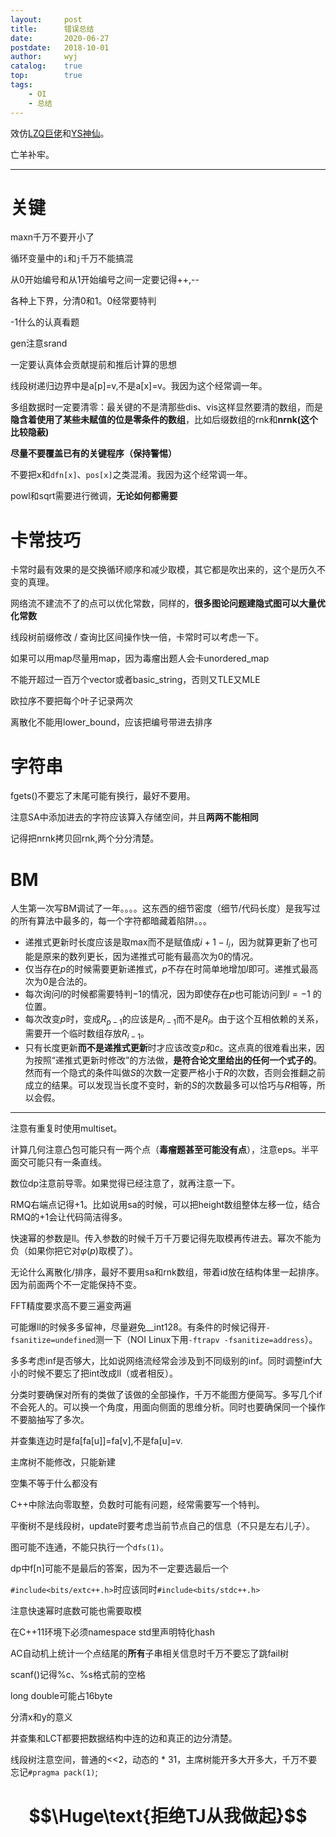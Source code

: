 ```yaml
---
layout:		post
title:		错误总结
date:		2020-06-27
postdate:	2018-10-01
author:		wyj
catalog:	true
top:		true
tags:
    - OI
    - 总结
---
```


效仿[LZQ巨佬](https://www.luogu.com.cn/blog/Re-see/)和[YS神仙](https://blog.csdn.net/emmmmmmmmm)。

亡羊补牢。

-----
# 关键
maxn千万不要开小了

循环变量中的`i`和`j`千万不能搞混

从0开始编号和从1开始编号之间一定要记得++,--

各种上下界，分清0和1。0经常要特判

-1什么的认真看题

gen注意srand

一定要认真体会贡献提前和推后计算的思想

线段树递归边界中是a[p]=v,不是a[x]=v。我因为这个经常调一年。

多组数据时一定要清零：最关键的不是清那些dis、vis这样显然要清的数组，而是**隐含着使用了某些未赋值的位是零条件的数组**，比如后缀数组的rnk和**nrnk(这个比较隐蔽)**

**尽量不要覆盖已有的关键程序（保持警惕）**

不要把x和`dfn[x]`、`pos[x]`之类混淆。我因为这个经常调一年。

powl和sqrt需要进行微调，**无论如何都需要**

# 卡常技巧

卡常时最有效果的是交换循环顺序和减少取模，其它都是吹出来的，这个是历久不变的真理。

网络流不建流不了的点可以优化常数，同样的，**很多图论问题建隐式图可以大量优化常数**

线段树前缀修改 / 查询比区间操作快一倍，卡常时可以考虑一下。

如果可以用map尽量用map，因为毒瘤出题人会卡unordered_map

不能开超过一百万个vector或者basic_string，否则又TLE又MLE

欧拉序不要把每个叶子记录两次

离散化不能用lower_bound，应该把编号带进去排序

# 字符串
fgets()不要忘了末尾可能有换行，最好不要用。

注意SA中添加进去的字符应该算入存储空间，并且**两两不能相同**

记得把nrnk拷贝回rnk,两个分分清楚。

# BM

人生第一次写BM调试了一年。。。。这东西的细节密度（细节/代码长度）是我写过的所有算法中最多的，每一个字符都暗藏着陷阱。。。
- 递推式更新时长度应该是取max而不是赋值成$i+1-l_i$，因为就算更新了也可能是原来的数列更长，因为递推式可能有最高次为0的情况。
- 仅当存在$p$的时候需要更新递推式，$p$不存在时简单地增加$l$即可。递推式最高次为0是合法的。
- 每次询问$l$的时候都需要特判$-1$的情况，因为即使存在$p$也可能访问到$l=-1$ 的位置。
- 每次改变$p$时，变成$R_{p-1}$的应该是$R_{i-1}$而不是$R_i$。由于这个互相依赖的关系，需要开一个临时数组存放$R_{i-1}$。
- 只有长度更新**而不是递推式更新**时才应该改变$p$和$c$。这点真的很难看出来，因为按照“递推式更新时修改”的方法做，**是符合论文里给出的任何一个式子的**。然而有一个隐式的条件叫做$S$的次数一定要严格小于$R$的次数，否则会推翻之前成立的结果。可以发现当长度不变时，新的$S$的次数最多可以恰巧与$R$相等，所以会假。

-----
注意有重复时使用multiset。

计算几何注意凸包可能只有一两个点（**毒瘤题甚至可能没有点**），注意eps。半平面交可能只有一条直线。

数位dp注意前导零。如果觉得已经注意了，就再注意一下。

RMQ右端点记得+1。比如说用sa的时候，可以把height数组整体左移一位，结合RMQ的+1会让代码简洁得多。

快速幂的参数是ll。传入参数的时候千万千万要记得先取模再传进去。幂次不能为负（如果你把它对$\varphi(p)$取模了）。

无论什么离散化/排序，最好不要用sa和rnk数组，带着id放在结构体里一起排序。因为前面两个不一定能保持不变。

FFT精度要求高不要三遍变两遍

可能爆ll的时候多多留神，尽量避免__int128。有条件的时候记得开`-fsanitize=undefined`测一下（NOI Linux下用`-ftrapv -fsanitize=address`）。

多多考虑inf是否够大，比如说网络流经常会涉及到不同级别的inf。同时调整inf大小的时候不要忘了把int改成ll（或者相反）。

分类时要确保对所有的类做了该做的全部操作，千万不能图方便简写。多写几个if不会死人的。可以换一个角度，用面向侧面的思维分析。同时也要确保同一个操作不要脑抽写了多次。

并查集连边时是fa[fa[u]]=fa[v],不是fa[u]=v.

主席树不能修改，只能新建

空集不等于什么都没有

C++中除法向零取整，负数时可能有问题，经常需要写一个特判。

平衡树不是线段树，update时要考虑当前节点自己的信息（不只是左右儿子）。

图可能不连通，不能只执行一个`dfs(1)`。

dp中f[n]可能不是最后的答案，因为不一定要选最后一个

`#include<bits/extc++.h>`时应该同时`#include<bits/stdc++.h>`

注意快速幂时底数可能也需要取模

在C++11环境下必须namespace std里声明特化hash

AC自动机上统计一个点结尾的**所有**子串相关信息时千万不要忘了跳fail树

scanf()记得%c、%s格式前的空格

long double可能占16byte

分清x和y的意义

并查集和LCT都要把数据结构中连的边和真正的边分清楚。

线段树注意空间，普通的<<2，动态的 * 31，主席树能开多大开多大，千万不要忘记`#pragma pack(1)`;
# $$\Huge\text{拒绝TJ从我做起}$$
